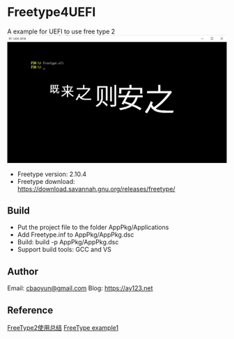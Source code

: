 # Freetype4UEFI
A example for UEFI to use free type 2
![screen shot](https://github.com/ay123net/uefift2/blob/master/20210323163153.jpg)

* Freetype version: 2.10.4
* Freetype download: https://download.savannah.gnu.org/releases/freetype/

## Build
* Put the project file to the folder AppPkg/Applications
* Add Freetype.inf to AppPkg/AppPkg.dsc
* Build: build -p AppPkg/AppPkg.dsc
* Support build tools: GCC and VS

## Author
Email: cbaoyun@gmail.com
Blog: https://ay123.net

## Reference
[FreeType2使用总结](https://blog.csdn.net/finewind/article/details/38009731)
[FreeType example1](https://www.freetype.org/freetype2/docs/tutorial/example1.c)
